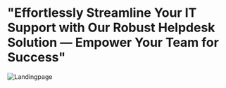 # "Effortlessly Streamline Your IT Support with Our Robust Helpdesk Solution — Empower Your Team for Success"
![Landingpage](https://github.com/ngocquynhpham/eticket/assets/49494580/9bf9b8e3-d7f3-48aa-9406-5e0d190a307a)
